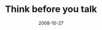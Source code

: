 ---
layout: base.njk
title : 'Think before you talk' 
view_title : 'Think before you talk' 
year : '2008' 
date : '2008-10-27' 
img_file : '/drawing/thinkbeforeyoutalk.jpg' 
html_file : 'thinkbeforeyoutalk' 
next_html : 'youredrinkingtoomuch.html' 
year_order : '479' 
permalink : "title/{{html_file}}.html"
---